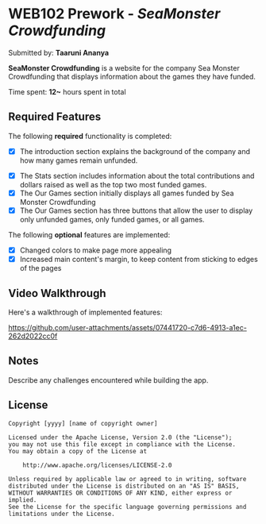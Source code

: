 # WEB102 Prework - *SeaMonster Crowdfunding*

Submitted by: **Taaruni Ananya**

**SeaMonster Crowdfunding** is a website for the company Sea Monster Crowdfunding that displays information about the games they have funded.

Time spent: **12~** hours spent in total

## Required Features

The following **required** functionality is completed:

- [x] The introduction section explains the background of the company and how many games remain unfunded.
* [x] The Stats section includes information about the total contributions and dollars raised as well as the top two most funded games.
* [x] The Our Games section initially displays all games funded by Sea Monster Crowdfunding
* [x] The Our Games section has three buttons that allow the user to display only unfunded games, only funded games, or all games.

The following **optional** features are implemented:

* [x] Changed colors to make page more appealing
* [x] Increased main content's margin, to keep content from sticking to edges of the pages

## Video Walkthrough

Here's a walkthrough of implemented features:

https://github.com/user-attachments/assets/07441720-c7d6-4913-a1ec-262d2022cc0f

## Notes

Describe any challenges encountered while building the app.

## License

    Copyright [yyyy] [name of copyright owner]

    Licensed under the Apache License, Version 2.0 (the "License");
    you may not use this file except in compliance with the License.
    You may obtain a copy of the License at

        http://www.apache.org/licenses/LICENSE-2.0

    Unless required by applicable law or agreed to in writing, software
    distributed under the License is distributed on an "AS IS" BASIS,
    WITHOUT WARRANTIES OR CONDITIONS OF ANY KIND, either express or implied.
    See the License for the specific language governing permissions and
    limitations under the License.
